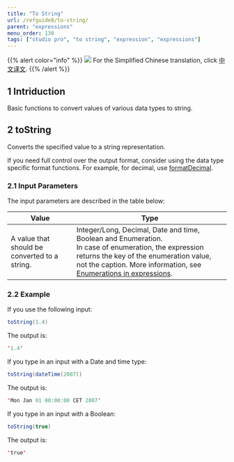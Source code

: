```yaml
---
title: "To String"
url: /refguide8/to-string/
parent: "expressions"
menu_order: 130
tags: ["studio pro", "to string", "expression", "expressions"]
---
```


{{% alert color="info" %}}
<img src="/attachments/china.png" class="d-inline-block" /> For the Simplified Chinese translation, click [中文译文](https://cdn.mendix.tencent-cloud.com/documentation/refguide8/to-string.pdf).
{{% /alert %}}

## 1 Intriduction

Basic functions to convert values of various data types to string.

## 2 toString

Converts the specified value to a string representation.

If you need full control over the output format, consider using the data type specific format functions. For example, for decimal, use [formatDecimal](/refguide8/parse-and-format-decimal-function-calls/).

### 2.1 Input Parameters

The input parameters are described in the table below:

| Value                                         | Type                                                         |
| --------------------------------------------- | ------------------------------------------------------------ |
| A value that should be converted to a string. | Integer/Long, Decimal, Date and time, Boolean and Enumeration.<br />In case of enumeration, the expression returns the key of the enumeration value, not the caption. More information, see [Enumerations in expressions](/refguide8/enumerations-in-expressions/). |

### 2.2 Example

If you use the following input:

```java
toString(1.4)
```

The output is:

```java
'1.4'
```

If you type in an input with a Date and time type:

```java
toString(dateTime(2007))
```

The output is:

```java
'Mon Jan 01 00:00:00 CET 2007'
```

If you type in an input with a Boolean:

```java
toString(true)
```

The output is:

```java
'true'
```
